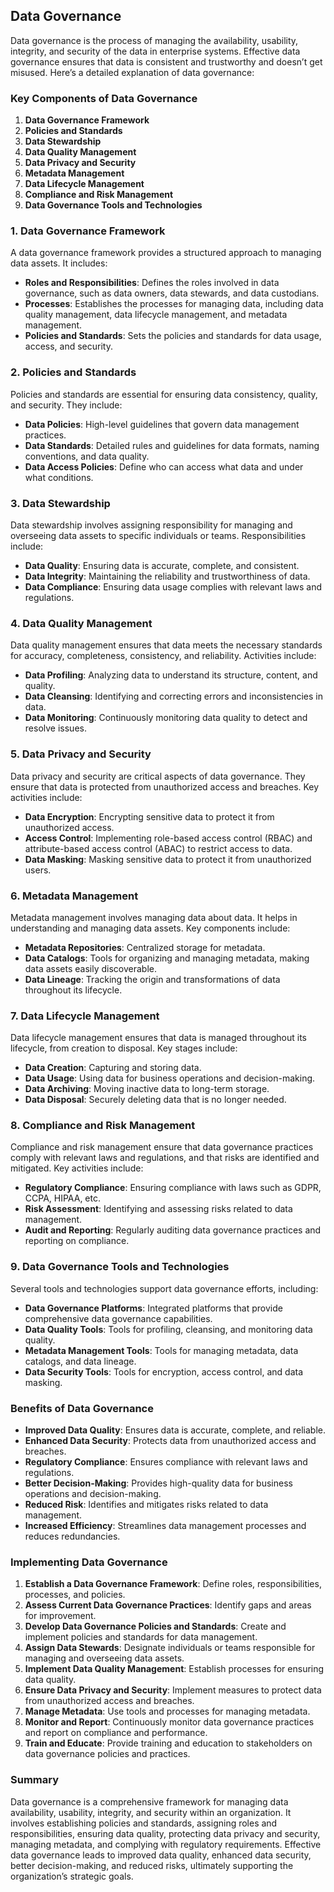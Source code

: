 ## Data Governance

Data governance is the process of managing the availability, usability, integrity, and security of the data in enterprise systems. Effective data governance ensures that data is consistent and trustworthy and doesn’t get misused. Here’s a detailed explanation of data governance:

### Key Components of Data Governance

1. **Data Governance Framework**
2. **Policies and Standards**
3. **Data Stewardship**
4. **Data Quality Management**
5. **Data Privacy and Security**
6. **Metadata Management**
7. **Data Lifecycle Management**
8. **Compliance and Risk Management**
9. **Data Governance Tools and Technologies**

### 1. Data Governance Framework

A data governance framework provides a structured approach to managing data assets. It includes:

- **Roles and Responsibilities**: Defines the roles involved in data governance, such as data owners, data stewards, and data custodians.
- **Processes**: Establishes the processes for managing data, including data quality management, data lifecycle management, and metadata management.
- **Policies and Standards**: Sets the policies and standards for data usage, access, and security.

### 2. Policies and Standards

Policies and standards are essential for ensuring data consistency, quality, and security. They include:

- **Data Policies**: High-level guidelines that govern data management practices.
- **Data Standards**: Detailed rules and guidelines for data formats, naming conventions, and data quality.
- **Data Access Policies**: Define who can access what data and under what conditions.

### 3. Data Stewardship

Data stewardship involves assigning responsibility for managing and overseeing data assets to specific individuals or teams. Responsibilities include:

- **Data Quality**: Ensuring data is accurate, complete, and consistent.
- **Data Integrity**: Maintaining the reliability and trustworthiness of data.
- **Data Compliance**: Ensuring data usage complies with relevant laws and regulations.

### 4. Data Quality Management

Data quality management ensures that data meets the necessary standards for accuracy, completeness, consistency, and reliability. Activities include:

- **Data Profiling**: Analyzing data to understand its structure, content, and quality.
- **Data Cleansing**: Identifying and correcting errors and inconsistencies in data.
- **Data Monitoring**: Continuously monitoring data quality to detect and resolve issues.

### 5. Data Privacy and Security

Data privacy and security are critical aspects of data governance. They ensure that data is protected from unauthorized access and breaches. Key activities include:

- **Data Encryption**: Encrypting sensitive data to protect it from unauthorized access.
- **Access Control**: Implementing role-based access control (RBAC) and attribute-based access control (ABAC) to restrict access to data.
- **Data Masking**: Masking sensitive data to protect it from unauthorized users.

### 6. Metadata Management

Metadata management involves managing data about data. It helps in understanding and managing data assets. Key components include:

- **Metadata Repositories**: Centralized storage for metadata.
- **Data Catalogs**: Tools for organizing and managing metadata, making data assets easily discoverable.
- **Data Lineage**: Tracking the origin and transformations of data throughout its lifecycle.

### 7. Data Lifecycle Management

Data lifecycle management ensures that data is managed throughout its lifecycle, from creation to disposal. Key stages include:

- **Data Creation**: Capturing and storing data.
- **Data Usage**: Using data for business operations and decision-making.
- **Data Archiving**: Moving inactive data to long-term storage.
- **Data Disposal**: Securely deleting data that is no longer needed.

### 8. Compliance and Risk Management

Compliance and risk management ensure that data governance practices comply with relevant laws and regulations, and that risks are identified and mitigated. Key activities include:

- **Regulatory Compliance**: Ensuring compliance with laws such as GDPR, CCPA, HIPAA, etc.
- **Risk Assessment**: Identifying and assessing risks related to data management.
- **Audit and Reporting**: Regularly auditing data governance practices and reporting on compliance.

### 9. Data Governance Tools and Technologies

Several tools and technologies support data governance efforts, including:

- **Data Governance Platforms**: Integrated platforms that provide comprehensive data governance capabilities.
- **Data Quality Tools**: Tools for profiling, cleansing, and monitoring data quality.
- **Metadata Management Tools**: Tools for managing metadata, data catalogs, and data lineage.
- **Data Security Tools**: Tools for encryption, access control, and data masking.

### Benefits of Data Governance

- **Improved Data Quality**: Ensures data is accurate, complete, and reliable.
- **Enhanced Data Security**: Protects data from unauthorized access and breaches.
- **Regulatory Compliance**: Ensures compliance with relevant laws and regulations.
- **Better Decision-Making**: Provides high-quality data for business operations and decision-making.
- **Reduced Risk**: Identifies and mitigates risks related to data management.
- **Increased Efficiency**: Streamlines data management processes and reduces redundancies.

### Implementing Data Governance

1. **Establish a Data Governance Framework**: Define roles, responsibilities, processes, and policies.
2. **Assess Current Data Governance Practices**: Identify gaps and areas for improvement.
3. **Develop Data Governance Policies and Standards**: Create and implement policies and standards for data management.
4. **Assign Data Stewards**: Designate individuals or teams responsible for managing and overseeing data assets.
5. **Implement Data Quality Management**: Establish processes for ensuring data quality.
6. **Ensure Data Privacy and Security**: Implement measures to protect data from unauthorized access and breaches.
7. **Manage Metadata**: Use tools and processes for managing metadata.
8. **Monitor and Report**: Continuously monitor data governance practices and report on compliance and performance.
9. **Train and Educate**: Provide training and education to stakeholders on data governance policies and practices.

### Summary

Data governance is a comprehensive framework for managing data availability, usability, integrity, and security within an organization. It involves establishing policies and standards, assigning roles and responsibilities, ensuring data quality, protecting data privacy and security, managing metadata, and complying with regulatory requirements. Effective data governance leads to improved data quality, enhanced data security, better decision-making, and reduced risks, ultimately supporting the organization’s strategic goals.